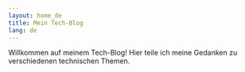 ```yaml
---
layout: home_de
title: Mein Tech-Blog
lang: de
---
```


Willkommen auf meinem Tech-Blog! Hier teile ich meine Gedanken zu verschiedenen technischen Themen.